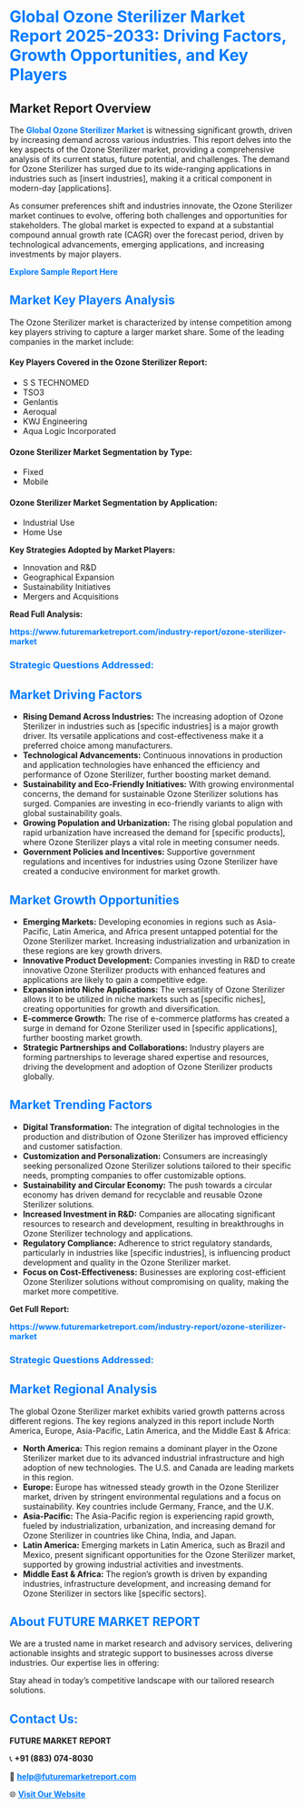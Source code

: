 <h1 style="color: #007BFF;">Global Ozone Sterilizer Market Report 2025-2033: Driving Factors, Growth Opportunities, and Key Players</h1>

<section id="overview">
<h2>Market Report Overview</h2>
<p>The <a href="https://www.futuremarketreport.com/industry-report/ozone-sterilizer-market" style="color: #007BFF; text-decoration: none;"><strong>Global Ozone Sterilizer Market</strong></a> is witnessing significant growth, driven by increasing demand across various industries. This report delves into the key aspects of the Ozone Sterilizer market, providing a comprehensive analysis of its current status, future potential, and challenges. The demand for Ozone Sterilizer has surged due to its wide-ranging applications in industries such as [insert industries], making it a critical component in modern-day [applications].</p>
<p>As consumer preferences shift and industries innovate, the Ozone Sterilizer market continues to evolve, offering both challenges and opportunities for stakeholders. The global market is expected to expand at a substantial compound annual growth rate (CAGR) over the forecast period, driven by technological advancements, emerging applications, and increasing investments by major players.</p>
</section>

<section id="overview">
<p><a href="https://www.futuremarketreport.com/request-sample/reportId=55649" style="color: #007BFF; text-decoration: none;"><strong>Explore Sample Report Here</strong></a></p>
</section>

<section id="key-players">
<h2 style="color: #007BFF;">Market Key Players Analysis</h2>
<p>The Ozone Sterilizer market is characterized by intense competition among key players striving to capture a larger market share. Some of the leading companies in the market include:</p>
<h4>Key Players Covered in the Ozone Sterilizer Report:</h4>
<ul><li>S S TECHNOMED</li><li>TSO3</li><li>Genlantis</li><li>Aeroqual</li><li>KWJ Engineering</li><li>Aqua Logic Incorporated</li></ul>
<h4>Ozone Sterilizer Market Segmentation by Type:</h4>
<ul><li>Fixed</li><li>Mobile</li></ul>

<h4>Ozone Sterilizer Market Segmentation by Application:</h4>
<ul><li>Industrial Use</li><li>Home Use</li></ul>
<p><strong>Key Strategies Adopted by Market Players:</strong></p>
<ul>
<li>Innovation and R&D</li>
<li>Geographical Expansion</li>
<li>Sustainability Initiatives</li>
<li>Mergers and Acquisitions</li>
</ul>
</section>

<section>
<p><strong>Read Full Analysis: </strong></p><a href="https://www.futuremarketreport.com/industry-report/ozone-sterilizer-market" style="color: #007BFF; text-decoration: none;"><strong>https://www.futuremarketreport.com/industry-report/ozone-sterilizer-market</strong></a>
<h3 style="color: #007BFF;">Strategic Questions Addressed:</h3>
</section>

<section id="driving-factors">
<h2 style="color: #007BFF;">Market Driving Factors</h2>
<ul>
<li><strong>Rising Demand Across Industries:</strong> The increasing adoption of Ozone Sterilizer in industries such as [specific industries] is a major growth driver. Its versatile applications and cost-effectiveness make it a preferred choice among manufacturers.</li>
<li><strong>Technological Advancements:</strong> Continuous innovations in production and application technologies have enhanced the efficiency and performance of Ozone Sterilizer, further boosting market demand.</li>
<li><strong>Sustainability and Eco-Friendly Initiatives:</strong> With growing environmental concerns, the demand for sustainable Ozone Sterilizer solutions has surged. Companies are investing in eco-friendly variants to align with global sustainability goals.</li>
<li><strong>Growing Population and Urbanization:</strong> The rising global population and rapid urbanization have increased the demand for [specific products], where Ozone Sterilizer plays a vital role in meeting consumer needs.</li>
<li><strong>Government Policies and Incentives:</strong> Supportive government regulations and incentives for industries using Ozone Sterilizer have created a conducive environment for market growth.</li>
</ul>
</section>

<section id="growth-opportunities">
<h2 style="color: #007BFF;">Market Growth Opportunities</h2>
<ul>
<li><strong>Emerging Markets:</strong> Developing economies in regions such as Asia-Pacific, Latin America, and Africa present untapped potential for the Ozone Sterilizer market. Increasing industrialization and urbanization in these regions are key growth drivers.</li>
<li><strong>Innovative Product Development:</strong> Companies investing in R&D to create innovative Ozone Sterilizer products with enhanced features and applications are likely to gain a competitive edge.</li>
<li><strong>Expansion into Niche Applications:</strong> The versatility of Ozone Sterilizer allows it to be utilized in niche markets such as [specific niches], creating opportunities for growth and diversification.</li>
<li><strong>E-commerce Growth:</strong> The rise of e-commerce platforms has created a surge in demand for Ozone Sterilizer used in [specific applications], further boosting market growth.</li>
<li><strong>Strategic Partnerships and Collaborations:</strong> Industry players are forming partnerships to leverage shared expertise and resources, driving the development and adoption of Ozone Sterilizer products globally.</li>
</ul>
</section>

<section id="trending-factors">
<h2 style="color: #007BFF;">Market Trending Factors</h2>
<ul>
<li><strong>Digital Transformation:</strong> The integration of digital technologies in the production and distribution of Ozone Sterilizer has improved efficiency and customer satisfaction.</li>
<li><strong>Customization and Personalization:</strong> Consumers are increasingly seeking personalized Ozone Sterilizer solutions tailored to their specific needs, prompting companies to offer customizable options.</li>
<li><strong>Sustainability and Circular Economy:</strong> The push towards a circular economy has driven demand for recyclable and reusable Ozone Sterilizer solutions.</li>
<li><strong>Increased Investment in R&D:</strong> Companies are allocating significant resources to research and development, resulting in breakthroughs in Ozone Sterilizer technology and applications.</li>
<li><strong>Regulatory Compliance:</strong> Adherence to strict regulatory standards, particularly in industries like [specific industries], is influencing product development and quality in the Ozone Sterilizer market.</li>
<li><strong>Focus on Cost-Effectiveness:</strong> Businesses are exploring cost-efficient Ozone Sterilizer solutions without compromising on quality, making the market more competitive.</li>
</ul>
</section>

<section>
<p><strong>Get Full Report: </strong></p><a href="https://www.futuremarketreport.com/industry-report/ozone-sterilizer-market" style="color: #007BFF; text-decoration: none;"><strong>https://www.futuremarketreport.com/industry-report/ozone-sterilizer-market</strong></a>
<h3 style="color: #007BFF;">Strategic Questions Addressed:</h3>
</section>


<section id="regional-analysis">
<h2 style="color: #007BFF;">Market Regional Analysis</h2>
<p>The global Ozone Sterilizer market exhibits varied growth patterns across different regions. The key regions analyzed in this report include North America, Europe, Asia-Pacific, Latin America, and the Middle East & Africa:</p>
<ul>
<li><strong>North America:</strong> This region remains a dominant player in the Ozone Sterilizer market due to its advanced industrial infrastructure and high adoption of new technologies. The U.S. and Canada are leading markets in this region.</li>
<li><strong>Europe:</strong> Europe has witnessed steady growth in the Ozone Sterilizer market, driven by stringent environmental regulations and a focus on sustainability. Key countries include Germany, France, and the U.K.</li>
<li><strong>Asia-Pacific:</strong> The Asia-Pacific region is experiencing rapid growth, fueled by industrialization, urbanization, and increasing demand for Ozone Sterilizer in countries like China, India, and Japan.</li>
<li><strong>Latin America:</strong> Emerging markets in Latin America, such as Brazil and Mexico, present significant opportunities for the Ozone Sterilizer market, supported by growing industrial activities and investments.</li>
<li><strong>Middle East & Africa:</strong> The region’s growth is driven by expanding industries, infrastructure development, and increasing demand for Ozone Sterilizer in sectors like [specific sectors].</li>
</ul>
</section>

<footer>
<h2 style="color: #007BFF;">About FUTURE MARKET REPORT</h2>
<p>We are a trusted name in market research and advisory services, delivering actionable insights and strategic support to businesses across diverse industries. Our expertise lies in offering:</p>

<p>Stay ahead in today’s competitive landscape with our tailored research solutions.</p>

<h2 style="color: #007BFF;">Contact Us:</h2>
<p><strong>FUTURE MARKET REPORT</strong></p>
<p>📞 <strong>+91 (883) 074-8030</strong></p>
<p>📧 <strong><a href="mailto:help@futuremarketreport.com" style="color: #007BFF;">help@futuremarketreport.com</a></strong></p>
<p>🌐 <strong><a href="https://www.futuremarketreport.com/" style="color: #007BFF;">Visit Our Website</a></strong></p>
</footer>